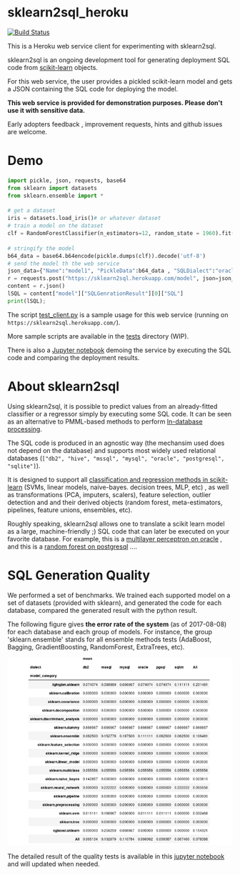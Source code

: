 # sklearn2sql_heroku


[![Build Status](https://travis-ci.org/antoinecarme/sklearn2sql_heroku.svg?branch=master)](https://travis-ci.org/antoinecarme/sklearn2sql_heroku)

This is a Heroku web service client for experimenting with sklearn2sql.

sklearn2sql is an ongoing development tool for generating deployment SQL code from [scikit-learn](http://scikit-learn.org/) objects.

For this web service, the user provides a pickled scikit-learn model and gets a JSON containing the SQL code for deploying the model.

**This web service is provided for demonstration purposes. Please don't use it with sensitive data.**

Early adopters feedback , improvement requests, hints and github issues are welcome.

# Demo

```Python
import pickle, json, requests, base64
from sklearn import datasets 
from sklearn.ensemble import *

# get a dataset 
iris = datasets.load_iris()# or whatever dataset
# train a model on the dataset
clf = RandomForestClassifier(n_estimators=12, random_state = 1960).fit(iris.data, iris.target)

# stringify the model
b64_data = base64.b64encode(pickle.dumps(clf)).decode('utf-8')
# send the model th the web service
json_data={"Name":"model1", "PickleData":b64_data , "SQLDialect":"oracle"}
r = requests.post("https://sklearn2sql.herokuapp.com/model", json=json_data)
content = r.json()
lSQL = content["model"]["SQLGenrationResult"][0]["SQL"]
print(lSQL);
```

The script [test_client.py](test_client.py) is a sample usage for this web service (running on `https://sklearn2sql.herokuapp.com/`). 

More sample scripts are available in the [tests](tests) directory (WIP).

There is also a [Jupyter notebook](docs/WebService-MLP_Deploy.ipynb) demoing the service by executing the SQL code and comparing the deployment results.

# About sklearn2sql

Using sklearn2sql, it is possible to predict values from an already-fitted classifier or a regressor simply by executing some SQL code. It can be seen as an alternative to PMML-based methods to perform [In-database processing](https://en.wikipedia.org/wiki/In-database_processing).

The SQL code is produced in an agnostic way (the mechansim used does not depend on the database) and supports most widely used relational databases (`["db2", "hive", "mssql", "mysql", "oracle", "postgresql", "sqlite"]`). 

It is designed to support all [classification and regression methods in scikit-learn](http://scikit-learn.org/stable/modules/classes.html) (SVMs, linear models, naive-bayes. decision trees, MLP, etc) , as well as transformations (PCA, imputers, scalers), feature selection, outlier detection and  and their derived objects (random forest, meta-estimators, pipelines, feature unions, ensembles,  etc). 

Roughly speaking, sklearn2sql allows one to translate a scikit learn model as a large, machine-friendly ;) SQL code that can later be executed on your favorite database.  For example, this is a [multilayer perceptron on oracle](https://github.com/antoinecarme/sklearn2sql-demo/blob/master/sample_outputs_round_8/MLPClassifier/BreastCancer/oracle/demo2_MLPClassifier_oracle.sql) , and this is a [random forest on postgresql](https://github.com/antoinecarme/sklearn2sql-demo/blob/master/sample_outputs_round_8/RandomForestClassifier/FourClass_100/pgsql/demo2_RandomForestClassifier_pgsql.sql) .... 

# SQL Generation Quality 

We performed a set of benchmarks. We trained each supported model on a set of datasets (provided with sklearn), and generated the code for each database, compared the generated result with the python result.

The following figure gives **the error rate of the system** (as of 2017-08-08) for each database and each group of models. For instance, the group 'sklearn.ensemble' stands for all ensemble methods tests (AdaBoost, Bagging, GradientBoosting, RandomForest, ExtraTrees, etc).

![sample quality report](Quality/sklearn2sql_quality.png)

The detailed result of the quality tests is available in this [jupyter notebook](Quality/extensive_tests-debrief.ipynb) and will updated when needed.
